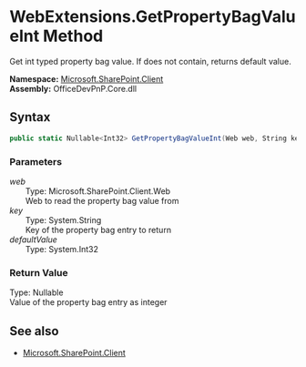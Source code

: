 # WebExtensions.GetPropertyBagValueInt Method  
Get int typed property bag value. If does not contain, returns default value.  

**Namespace:** [Microsoft.SharePoint.Client](Microsoft.SharePoint.Client.md)  
**Assembly:** OfficeDevPnP.Core.dll  
## Syntax
```C#
public static Nullable<Int32> GetPropertyBagValueInt(Web web, String key, Int32 defaultValue)
```
### Parameters
*web*  
&emsp;&emsp;Type: Microsoft.SharePoint.Client.Web  
&emsp;&emsp;Web to read the property bag value from  
*key*  
&emsp;&emsp;Type: System.String  
&emsp;&emsp;Key of the property bag entry to return  
*defaultValue*  
&emsp;&emsp;Type: System.Int32  
### Return Value
Type: Nullable<Int32>  
Value of the property bag entry as integer

## See also
- [Microsoft.SharePoint.Client](Microsoft.SharePoint.Client.md)
